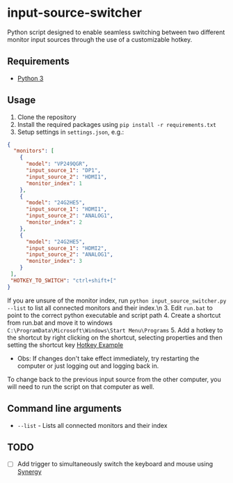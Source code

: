 # input-source-switcher
Python script designed to enable seamless switching between two different monitor input sources through the use of a customizable hotkey.

## Requirements
- [Python 3](https://www.python.org/downloads/)

## Usage
1. Clone the repository
2. Install the required packages using `pip install -r requirements.txt`
3. Setup settings in `settings.json`, e.g.:
```json
{
  "monitors": [
    {
      "model": "VP249QGR",
      "input_source_1": "DP1",
      "input_source_2": "HDMI1",
      "monitor_index": 1
    },
    {
      "model": "24G2HE5",
      "input_source_1": "HDMI1",
      "input_source_2": "ANALOG1",
      "monitor_index": 2
    },
    {
      "model": "24G2HE5",
      "input_source_1": "HDMI2",
      "input_source_2": "ANALOG1",
      "monitor_index": 3
    }
 ],
 "HOTKEY_TO_SWITCH": "ctrl+shift+["
}
```
If you are unsure of the monitor index, run `python input_source_switcher.py --list` to list all connected monitors and their index.\n
3. Edit `run.bat` to point to the correct python executable and script path
4. Create a shortcut from run.bat and move it to windows `C:\ProgramData\Microsoft\Windows\Start Menu\Programs`
5. Add a hotkey to the shortcut by right clicking on the shortcut, selecting properties and then setting the shortcut key
  [Hotkey Example](/img/hotkey.jpg)
  - Obs: If changes don't take effect immediately, try restarting the computer or just logging out and logging back in.

To change back to the previous input source from the other computer, you will need to run the script on that computer as well.

## Command line arguments
- `--list` - Lists all connected monitors and their index

## TODO
  - [ ] Add trigger to simultaneously switch the keyboard and mouse using [Synergy](https://github.com/amankhoza/synergy-binaries)
